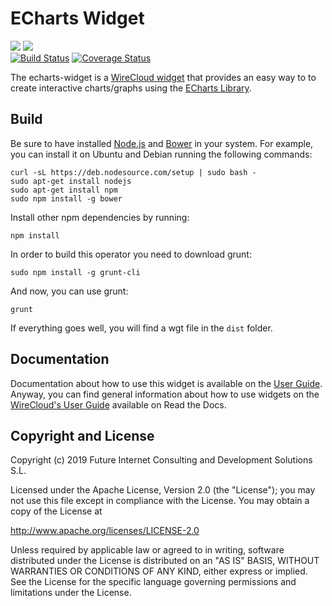 # ECharts Widget

[![](https://nexus.lab.fiware.org/repository/raw/public/badges/chapters/visualization.svg)](https://www.fiware.org/developers/catalogue/)
![](https://img.shields.io/github/license/Wirecloud/echarts-widget.svg)<br/>
[![Build Status](https://travis-ci.org/Wirecloud/echarts-widget.svg?branch=develop)](https://travis-ci.org/Wirecloud/echarts-widget)
[![Coverage Status](https://coveralls.io/repos/github/Wirecloud/echarts-widget/badge.svg?branch=develop)](https://coveralls.io/github/Wirecloud/echarts-widget?branch=develop)

The echarts-widget is a [WireCloud widget](http://wirecloud.readthedocs.org/en/latest/) that provides an easy way to to
create interactive charts/graphs using the [ECharts Library](https://ecomfe.github.io/echarts-doc/public/en/index.html).

## Build

Be sure to have installed [Node.js](http://node.js) and [Bower](http://bower.io) in your system. For example, you can
install it on Ubuntu and Debian running the following commands:

```console
curl -sL https://deb.nodesource.com/setup | sudo bash -
sudo apt-get install nodejs
sudo apt-get install npm
sudo npm install -g bower
```

Install other npm dependencies by running:

```console
npm install
```

In order to build this operator you need to download grunt:

```console
sudo npm install -g grunt-cli
```

And now, you can use grunt:

```console
grunt
```

If everything goes well, you will find a wgt file in the `dist` folder.

## Documentation

Documentation about how to use this widget is available on the [User Guide](src/doc/userguide.md). Anyway, you can find
general information about how to use widgets on the
[WireCloud's User Guide](https://wirecloud.readthedocs.io/en/stable/user_guide/) available on Read the Docs.

## Copyright and License

Copyright (c) 2019 Future Internet Consulting and Development Solutions S.L.

Licensed under the Apache License, Version 2.0 (the "License"); you may not use this file except in compliance with the
License. You may obtain a copy of the License at

http://www.apache.org/licenses/LICENSE-2.0

Unless required by applicable law or agreed to in writing, software distributed under the License is distributed on an
"AS IS" BASIS, WITHOUT WARRANTIES OR CONDITIONS OF ANY KIND, either express or implied. See the License for the specific
language governing permissions and limitations under the License.
